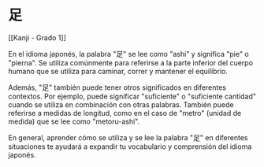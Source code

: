 # 足

[[Kanji - Grado 1]]

En el idioma japonés, la palabra "足" se lee como "ashi" y significa "pie" o "pierna". Se utiliza comúnmente para referirse a la parte inferior del cuerpo humano que se utiliza para caminar, correr y mantener el equilibrio.

Además, "足" también puede tener otros significados en diferentes contextos. Por ejemplo, puede significar "suficiente" o "suficiente cantidad" cuando se utiliza en combinación con otras palabras. También puede referirse a medidas de longitud, como en el caso de "metro" (unidad de medida) que se lee como "metoru-ashi".

En general, aprender cómo se utiliza y se lee la palabra "足" en diferentes situaciones te ayudará a expandir tu vocabulario y comprensión del idioma japonés.
